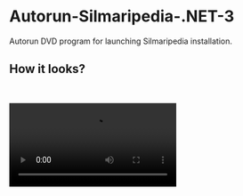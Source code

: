 # Autorun-Silmaripedia-.NET-3
Autorun DVD program for launching Silmaripedia installation.

## How it looks?
<br>

![Alt Text](http://i.imgur.com/Dyk3jPw.mp4)



<br>

<img src=""/> 

